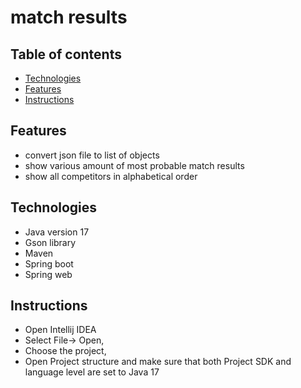 # match results

## Table of contents
* [Technologies](#technologies)
* [Features](#features)
* [Instructions](#instrictions)

## Features
* convert json file to list of objects
* show various amount of most probable match results
* show all competitors in alphabetical order

## Technologies
* Java version 17
* Gson library
* Maven
* Spring boot
* Spring web



## Instructions
* Open Intellij IDEA 
* Select File-> Open,
* Choose the project,
* Open Project structure and make sure that both Project SDK and language level are set to Java 17






